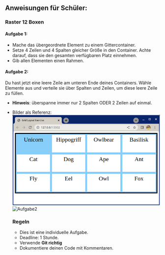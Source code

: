 ## Anweisungen für Schüler:

### Raster 12 Boxen

#### Aufgabe 1:

* Mache das übergeordnete Element zu einem Gittercontainer.
* Setze 4 Zeilen und 4 Spalten gleicher Größe in den Container. Achte darauf, dass sie den gesamten verfügbaren Platz einnehmen.
* Gib allen Elementen einen Rahmen.

#### Aufgabe 2:

Du hast jetzt eine leere Zeile am unteren Ende deines Containers. Wähle Elemente aus und verteile sie über Spalten und Zeilen, um diese leere Zeile zu füllen.

* **Hinweis**: überspanne immer nur 2 Spalten ODER 2 Zeilen auf einmal.

* Bilder als Referenz:
    ![task1](/images/task1.png)
    ![Aufgabe2](/images/example_task2.png)

    ### Regeln

    - Dies ist eine individuelle Aufgabe.
    - Deadline: 1 Stunde.
    - Verwende **Git richtig**
    - Dokumentiere deinen Code mit Kommentaren.

